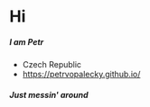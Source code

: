 # Hi

##### I am Petr
- Czech Republic
- https://petrvopalecky.github.io/

#####  Just messin' around
